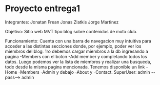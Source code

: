 # Proyecto entrega1

Integrantes: 
    Jonatan Frean
    Jonas Zlatkis
    Jorge Martinez

Objetivo:
    Sitio web MVT tipo blog sobre contenidos de moto club.

Funcionamiento:
    Cuenta con una barra de navegacion muy intuitiva para acceder a las distintas secciones donde, por ejemplo, poder ver los miembros del blog.
    1ro debemos cargar miembros a la db ingresando a pagina -Members con el boton -Add member y completando todos los datos. Luego podemos ver la lista de miembros y realizar una busqueda, todo desde la misma pagina mencionada.
    Tenemos disponible un link -Home -Members -Admin y debajo -About y -Contact.
    SuperUser: admin --pass--> admin
